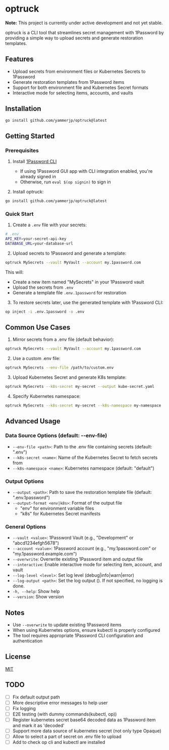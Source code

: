 # optruck

**Note:** This project is currently under active development and not yet stable.

optruck is a CLI tool that streamlines secret management with 1Password by providing a simple way to upload secrets and generate restoration templates.

## Features

- Upload secrets from environment files or Kubernetes Secrets to 1Password
- Generate restoration templates from 1Password items
- Support for both environment file and Kubernetes Secret formats
- Interactive mode for selecting items, accounts, and vaults

## Installation

```bash
go install github.com/yammerjp/optruck@latest
```

## Getting Started

### Prerequisites

1. Install [1Password CLI](https://1password.com/downloads/command-line/)
   - If using 1Password GUI app with CLI integration enabled, you're already signed in
   - Otherwise, run `eval $(op signin)` to sign in

2. Install optruck:
```bash
go install github.com/yammerjp/optruck@latest
```

### Quick Start

1. Create a `.env` file with your secrets:
```bash
# .env
API_KEY=your-secret-api-key
DATABASE_URL=your-database-url
```

2. Upload secrets to 1Password and generate a template:
```bash
optruck MySecrets --vault MyVault --account my.1password.com
```

This will:
- Create a new item named "MySecrets" in your 1Password vault
- Upload the secrets from `.env`
- Generate a template file `.env.1password` for restoration

3. To restore secrets later, use the generated template with 1Password CLI:
```bash
op inject -i .env.1password -o .env
```

## Common Use Cases

1. Mirror secrets from a .env file (default behavior):
```bash
optruck MySecrets --vault MyVault --account my.1password.com
```

2. Use a custom .env file:
```bash
optruck MySecrets --env-file /path/to/custom.env
```

3. Upload Kubernetes Secret and generate K8s template:
```bash
optruck MySecrets --k8s-secret my-secret --output kube-secret.yaml
```

4. Specify Kubernetes namespace:
```bash
optruck MySecrets --k8s-secret my-secret --k8s-namespace my-namespace
```

## Advanced Usage

### Data Source Options (default: --env-file)

- `--env-file <path>`: Path to the .env file containing secrets (default: ".env")
- `--k8s-secret <name>`: Name of the Kubernetes Secret to fetch secrets from
- `--k8s-namespace <name>`: Kubernetes namespace (default: "default")

### Output Options

- `--output <path>`: Path to save the restoration template file (default: ".env.1password")
- `--output-format <env|k8s>`: Format of the output file
  - "env" for environment variable files
  - "k8s" for Kubernetes Secret manifests

### General Options

- `--vault <value>`: 1Password Vault (e.g., "Development" or "abcd1234efgh5678")
- `--account <value>`: 1Password account (e.g., "my.1password.com" or "my.1password.example.com")
- `--overwrite`: Overwrite existing 1Password item and output file
- `--interactive`: Enable interactive mode for selecting item, account, and vault
- `--log-level <level>`: Set log level (debug|info|warn|error)
- `--log-output <path>`: Set the log output (<file path>). If not specified, no logging is done.
- `-h, --help`: Show help
- `--version`: Show version

## Notes

- Use `--overwrite` to update existing 1Password items 
- When using Kubernetes options, ensure kubectl is properly configured
- The tool requires appropriate 1Password CLI configuration and authentication

## License

[MIT](LICENSE)


## TODO

- [ ] Fix default output path
- [ ] More descriptive error messages to help user
- [ ] Fix logging
- [ ] E2E testing (with dummy commands(kubectl, op))
- [ ] Register kubernetes secret base64 decoded data as 1Password item and mark it as 'decoded'
- [ ] Support more data source of kubernetes secret (not only type Opaque)
- [ ] Allow to select a part of secret on .env file to upload
- [ ] Add to check op cli and kubectl are installed
